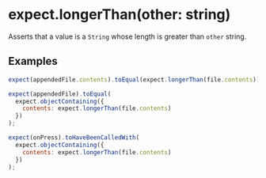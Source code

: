 # expect.longerThan(other: string)

Asserts that a value is a `String` whose length is greater than `other` string.

## Examples

```js
expect(appendedFile.contents).toEqual(expect.longerThan(file.contents));
```

```js
expect(appendedFile).toEqual(
  expect.objectContaining({
    contents: expect.longerThan(file.contents)
  })
);
```

```js
expect(onPress).toHaveBeenCalledWith(
  expect.objectContaining({
    contents: expect.longerThan(file.contents)
  })
);
```
